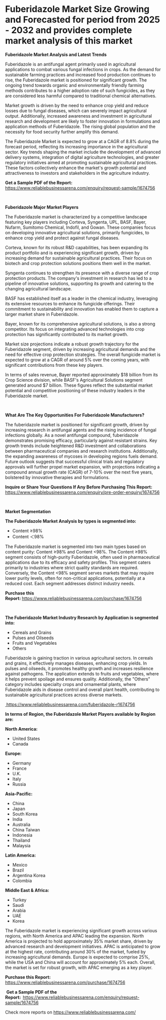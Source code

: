 <p><h1>Fuberidazole Market Size Growing and Forecasted for period from 2025 - 2032 and provides complete market analysis of this market</h1></p><p><strong>Fuberidazole Market Analysis and Latest Trends</strong></p>
<p><p>Fuberidazole is an antifungal agent primarily used in agricultural applications to combat various fungal infections in crops. As the demand for sustainable farming practices and increased food production continues to rise, the Fuberidazole market is positioned for significant growth. The ongoing trend towards organic and environmentally friendly farming methods contributes to a higher adoption rate of such fungicides, as they are considered less harmful compared to traditional chemical alternatives.</p><p>Market growth is driven by the need to enhance crop yield and reduce losses due to fungal diseases, which can severely impact agricultural output. Additionally, increased awareness and investment in agricultural research and development are likely to foster innovation in formulations and application methods of Fuberidazole. The rising global population and the necessity for food security further amplify this demand.</p><p>The Fuberidazole Market is expected to grow at a CAGR of 8.8% during the forecast period, reflecting its increasing importance in the agricultural sector. Key trends shaping the market include the development of advanced delivery systems, integration of digital agriculture technologies, and greater regulatory initiatives aimed at promoting sustainable agricultural practices. These factors collectively enhance the market's growth potential and attractiveness to investors and stakeholders in the agriculture industry.</p></p>
<p><strong>Get a Sample PDF of the Report:&nbsp;</strong> <a href="https://www.reliablebusinessarena.com/enquiry/request-sample/1674756?utm_campaign=2805&utm_medium=2&utm_source=Github&utm_content=ia&utm_term=31032025&utm_id=fuberidazole">https://www.reliablebusinessarena.com/enquiry/request-sample/1674756</a></p>
<p>&nbsp;</p>
<p><strong>Fuberidazole Major Market Players</strong></p>
<p><p>The Fuberidazole market is characterized by a competitive landscape featuring key players including Corteva, Syngenta, UPL, BASF, Bayer, Nufarm, Sumitomo Chemical, Indofil, and Gowan. These companies focus on developing innovative agricultural solutions, primarily fungicides, to enhance crop yield and protect against fungal diseases.</p><p>Corteva, known for its robust R&D capabilities, has been expanding its product portfolio and is experiencing significant growth, driven by increasing demand for sustainable agricultural practices. Their focus on biotech and crop protection solutions positions them well in the market.</p><p>Syngenta continues to strengthen its presence with a diverse range of crop protection products. The company's investment in research has led to a pipeline of innovative solutions, supporting its growth and catering to the changing agricultural landscape.</p><p>BASF has established itself as a leader in the chemical industry, leveraging its extensive resources to enhance its fungicide offerings. Their commitment to sustainability and innovation has enabled them to capture a larger market share in Fuberidazole.</p><p>Bayer, known for its comprehensive agricultural solutions, is also a strong competitor. Its focus on integrating advanced technologies into crop protection has significantly contributed to its market growth.</p><p>Market size projections indicate a robust growth trajectory for the Fuberidazole segment, driven by increasing agricultural demands and the need for effective crop protection strategies. The overall fungicide market is expected to grow at a CAGR of around 5% over the coming years, with significant contributions from these key players.</p><p>In terms of sales revenue, Bayer reported approximately $18 billion from its Crop Science division, while BASF's Agricultural Solutions segment generated around $7 billion. These figures reflect the substantial market potential and competitive positioning of these industry leaders in the Fuberidazole market.</p></p>
<p>&nbsp;</p>
<p><strong>What Are The Key Opportunities For Fuberidazole Manufacturers?</strong></p>
<p><p>The fuberidazole market is positioned for significant growth, driven by increasing research in antifungal agents and the rising incidence of fungal infections globally. As a novel antifungal compound, fuberidazole demonstrates promising efficacy, particularly against resistant strains. Key growth trends include heightened R&D investment and collaborations between pharmaceutical companies and research institutions. Additionally, the expanding awareness of mycoses in developing regions fuels demand. Future outlook suggests that successful clinical trials and regulatory approvals will further propel market expansion, with projections indicating a compound annual growth rate (CAGR) of 7-10% over the next five years, bolstered by innovative therapies and formulations.</p></p>
<p><strong>Inquire or Share Your Questions If Any Before Purchasing This Report:</strong> <a href="https://www.reliablebusinessarena.com/enquiry/pre-order-enquiry/1674756?utm_campaign=2805&utm_medium=2&utm_source=Github&utm_content=ia&utm_term=31032025&utm_id=fuberidazole">https://www.reliablebusinessarena.com/enquiry/pre-order-enquiry/1674756</a></p>
<p>&nbsp;</p>
<p><strong>Market Segmentation</strong></p>
<p><strong>The Fuberidazole Market Analysis by types is segmented into:</strong></p>
<p><ul><li>Content ≥98%</li><li>Content ＜98%</li></ul></p>
<p><p>The Fuberidazole market is segmented into two main types based on content purity: Content ≥98% and Content <98%. The Content ≥98% segment consists of high-purity Fuberidazole, often used in pharmaceutical applications due to its efficacy and safety profiles. This segment caters primarily to industries where strict quality standards are required. Conversely, the Content <98% segment serves markets that may require lower purity levels, often for non-critical applications, potentially at a reduced cost. Each segment addresses distinct industry needs.</p></p>
<p><strong>Purchase this Report:&nbsp;</strong><a href="https://www.reliablebusinessarena.com/purchase/1674756?utm_campaign=2805&utm_medium=2&utm_source=Github&utm_content=ia&utm_term=31032025&utm_id=fuberidazole">https://www.reliablebusinessarena.com/purchase/1674756</a></p>
<p>&nbsp;</p>
<p><strong>The Fuberidazole Market Industry Research by Application is segmented into:</strong></p>
<p><ul><li>Cereals and Grains</li><li>Pulses and Oilseeds</li><li>Fruits and Vegetables</li><li>Others</li></ul></p>
<p><p>Fuberidazole is gaining traction in various agricultural sectors. In cereals and grains, it effectively manages diseases, enhancing crop yields. In pulses and oilseeds, it promotes healthy growth and increases resilience against pathogens. The application extends to fruits and vegetables, where it helps prevent spoilage and ensures quality. Additionally, the "Others" category includes specialty crops and ornamental plants, where Fuberidazole aids in disease control and overall plant health, contributing to sustainable agricultural practices across diverse markets.</p></p>
<p><a href="https://www.reliablebusinessarena.com/fuberidazole-r1674756?utm_campaign=2805&utm_medium=2&utm_source=Github&utm_content=ia&utm_term=31032025&utm_id=fuberidazole">&nbsp;https://www.reliablebusinessarena.com/fuberidazole-r1674756</a></p>
<p><strong>In terms of Region, the Fuberidazole Market Players available by Region are:</strong></p>
<p>
    <p> <strong> North America: </strong>
        <ul>
            <li>United States</li>
            <li>Canada</li>
        </ul>
        </p> 
    <p> <strong> Europe: </strong>
        <ul>
            <li>Germany</li>
            <li>France</li>
            <li>U.K.</li>
            <li>Italy</li>
            <li>Russia</li>
        </ul>
        </p> 
    <p> <strong> Asia-Pacific: </strong>
        <ul>
            <li>China</li>
            <li>Japan</li>
            <li>South Korea</li>
            <li>India</li>
            <li>Australia</li>
            <li>China Taiwan</li>
            <li>Indonesia</li>
            <li>Thailand</li>
            <li>Malaysia</li>
        </ul>
        </p> 
    <p> <strong> Latin America: </strong>
        <ul>
            <li>Mexico</li>
            <li>Brazil</li>
            <li>Argentina Korea</li>
            <li>Colombia</li>
        </ul>
        </p> 
    <p> <strong> Middle East & Africa: </strong>
        <ul>
            <li>Turkey</li>
            <li>Saudi</li>
            <li>Arabia</li>
            <li>UAE</li>
            <li>Korea</li>
        </ul>
    </p>
    </p>
<p><p>The Fuberidazole market is experiencing significant growth across various regions, with North America and APAC leading the expansion. North America is projected to hold approximately 35% market share, driven by advanced research and development initiatives. APAC is anticipated to grow at the highest rate, contributing around 30% of the market, fueled by increasing agricultural demands. Europe is expected to comprise 25%, while the USA and China will account for approximately 5% each. Overall, the market is set for robust growth, with APAC emerging as a key player.</p></p>
<p><strong>Purchase this Report: </strong><a href="https://www.reliablebusinessarena.com/purchase/1674756?utm_campaign=2805&utm_medium=2&utm_source=Github&utm_content=ia&utm_term=31032025&utm_id=fuberidazole">https://www.reliablebusinessarena.com/purchase/1674756</a></p>
<p>&nbsp;<strong>Get a Sample PDF of the Report:&nbsp;&nbsp;</strong><a href="https://www.reliablebusinessarena.com/enquiry/request-sample/1674756?utm_campaign=2805&utm_medium=2&utm_source=Github&utm_content=ia&utm_term=31032025&utm_id=fuberidazole">https://www.reliablebusinessarena.com/enquiry/request-sample/1674756</a></p>
<p><strong></strong></p>
<p>Check more reports on <a href="https://www.reliablebusinessarena.com/?utm_campaign=2805&utm_medium=2&utm_source=Github&utm_content=ia&utm_term=31032025&utm_id=fuberidazole">https://www.reliablebusinessarena.com/</a></p>